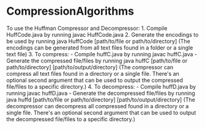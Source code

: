 # CompressionAlgorithms
To use the Huffman Compressor and Decompressor:
    1. Compile HuffCode.java by running javac HuffCode.java
    2. Generate the encodings to be used by running java HuffCode [path/to/file or path/to/directory] 
        (The encodings can be generated from all text files found in a folder or a single text file)
    3. To compress:
        - Compile huffC.java by running javac huffC.java
        - Generate the compressed file/files by running java huffC  [path/to/file or path/to/directory] [path/to/output/directory]
           (The compressor can compress all text files found in a directory or a single file. There's an optional second argument
            that can be used to output the compressed file/files to a specific directory.)
    4. To decompress:
        - Compile huffD.java by running javac huffD.java
        - Generate the decompressed file/files by running java huffd  [path/to/file or path/to/directory] [path/to/output/directory]
           (The decompressor can decompress all compressed found in a directory or a single file. There's an optional second argument
            that can be used to output the decompressed file/files to a specific directory.)